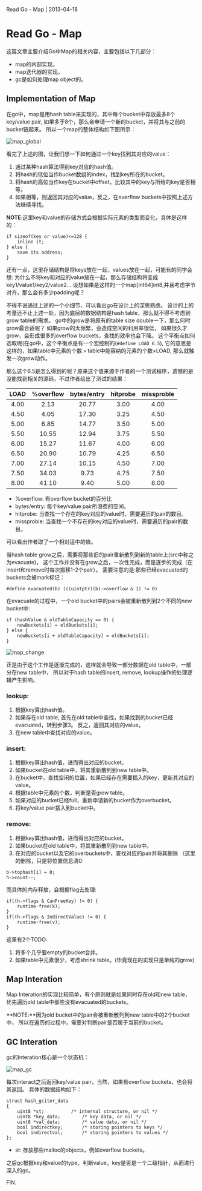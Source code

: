 Read Go - Map | 2013-04-18
# Read Go - Map

这篇文章主要介绍Go中Map的相关内容，主要包括以下几部分：

- map的内部实现。
- map迭代器的实现。
- gc是如何处理map object的。

## Implementation of Map



在go中，map是用hash table来实现的，其中每个bucket中存放最多8个key/value pair,
如果多于8个，那么会申请一个新的bucket，并将其与之前的bucket链起来。
所以一个map的整体结构如下图所示：

![map_global](images/read_go/map_global.png)

看完了上述的图，让我们想一下如何通过一个key找到其对应的value：

1. 通过某种hash算法得到key对应的hash值。
2. 将hash的低位当作bucket数组的index，找到key所在的bucket。
3. 将hash的高位当作key在bucket中offset，比较其中的key与所给的key是否相等。
4. 如果相等，则返回其对应的value，反之，在overflow buckets中按照上述方法继续寻找。

**NOTE**:这里key和value的存储方式会根据实际元素的类型而变化，具体是这样的：

~~~ {prettyprint}
if sizeof(key or value)<=128 {
	inline it;
} else {
	save its address;
}
~~~
还有一点，这里存储结构是将keys放在一起，values放在一起，可能有的同学会想:
为什么不将key和对应的value放在一起，那么存储结构将变成key1/value1/key2/value2...
设想如果是这样的一个map[int64]int8,并且考虑字节对齐，那么会有多少padding呢？

不得不说通过上述的一个小细节，可以看出go在设计上的深思熟虑。
设计的上的考量还不止上述一处，因为底层的数据结构是hash table，那么就不得不考虑到 grow table的需求。
go中的grow是将原有的table size double一下，那么何时grow最合适呢？
如果grow的太频繁，会造成空间的利用率很低，
如果很久才grow，会形成很多的overflow buckets，查找的效率也会下降。
这个平衡点如何选取呢(在go中，这个平衡点是有一个宏控制的(`#define LOAD 6.5`),
它的意思是这样的，如果table中元素的个数 `>` table中能容纳的元素的个数×LOAD,
那么就触发一次grow动作。


那么这个6.5是怎么得到的呢？原来这个值来源于作者的一个测试程序，遗憾的是没能找到相关的源码，不过作者给出了测试的结果：

LOAD | %overflow | bytes/entry | hitprobe | missproble
:---: | :---: | :---: | :---: | :---:
4.00 | 2.13  | 20.77 | 3.00 | 4.00
4.50 | 4.05  | 17.30 | 3.25 | 4.50
5.00 | 6.85  | 14.77 | 3.50 | 5.00
5.50 | 10.55 | 12.94 | 3.75 | 5.50
6.00 | 15.27 | 11.67 | 4.00 | 6.00
6.50 | 20.90 | 10.79 | 4.25 | 6.50
7.00 | 27.14 | 10.15 | 4.50 | 7.00
7.50 | 34.03 | 9.73  | 4.75 | 7.50
8.00 | 41.10 | 9.40  | 5.00 | 8.00

- %overflow: 有overflow bucket的百分比
- bytes/entry: 每个key/value pair所浪费的空间。
- hitprobe: 当查找一个存在的key对应的value时，需要遍历的pair的数目。
- missproble: 当查找一个不存在的key对应的value时，需要遍历的pair的数目。

可以看出作者取了一个相对适中的值。

当hash table grow之后，需要将那些旧的pair重新散列到新的table上(src中称之为evacuate)，
这个工作并没有在grow之后，一次性完成，而是逐步的完成（在insert和remove时每次搬移1-2个pair）。
需要注意的是:那些已经evacuated的buckets会被mark标记：

~~~ {prettyprint}
#define evacuated(b) (((uintptr)(b)->overflow & 1) != 0)
~~~

在evacuate的过程中，一个old bucket中的pairs会被重新散列到2个不同的new bucket中:

~~~ {prettyprint}
if (hashValue & oldTableCapacity == 0) {
	newBuckets[i] = oldBuckets[i];
} else {
	newBuckets[i + oldTableCapacity] = oldBuckets[i];
}
~~~

![map_change](images/read_go/map_change.png)

正是由于这个工作是逐渐完成的，这样就会导致一部分数据在old table中，一部分在new table中，
所以对于hash table的insert, remove, lookup操作的处理逻辑产生影响。

### lookup:

1. 根据key算出hash值。
2. 如果存在old table, 首先在old table中查找，如果找到的bucket已经evacuated，转到步骤3。
反之，返回其对应的value。
3. 在new table中查找对应的value。

### insert:

1. 根据key算出hash值，进而得出对应的bucket。
2. 如果bucket在old table中，将其重新散列到new table中。
3. 在bucket中，查找空闲的位置，如果已经存在需要插入的key，更新其对应的value。
4. 根据table中元素的个数，判断是否grow table。
5. 如果对应的bucket已经full，重新申请新的bucket作为overbucket。
6. 将key/value pair插入到bucket中。

### remove:

1. 根据key算出hash值，进而得出对应的bucket。
2. 如果bucket在old table中，将其重新散列到new table中。
3. 在对应的bucket以及它的overbuckets中，查找对应的pair并将其删除
（这里的删除，只是将位置信息清0:

~~~ {prettyprint}
b->tophash[i] = 0;
h->count--;
~~~

而具体的内存释放，会根据flag去处理:

~~~ {prettyprint}
if((h->flags & CanFreeKey) != 0) {
	runtime·free(k);
}
if((h->flags & IndirectValue) != 0) {
	runtime·free(v);
}
~~~

这里有2个TODO:

1. 将多个几乎要empty的bucket合并。
2. 如果table中元素很少，考虑shrink table。(毕竟现在的实现只是单纯的grow)

## Map Interation



Map Interation的实现比较简单，有个原则就是如果同时存在old和new table，
优先遍历old table中那些没有evacuated的buckets。

**NOTE:**因为old bucket中的pair会被重新散列到new table中的2个bucket中，
所以在遍历的过程中，需要对判断pair是否属于当前的bucket。

## GC Interation



gc的Interation核心是一个状态机：

![map_gc](images/read_go/map_gc.png)

每次interact之后返回key/value pair，当然，如果有overflow buckets，也会将其返回。
具体的数据结构如下：

~~~ {prettyprint}
struct hash_gciter_data
{
	uint8 *st;			/* internal structure, or nil */
	uint8 *key_data;		/* key data, or nil */
	uint8 *val_data;		/* value data, or nil */
	bool indirectkey;		/* storing pointers to keys */
	bool indirectval;		/* storing pointers to values */
};
~~~
- st: 存放那些malloc的objects，例如overflow buckets。

之后gc根据key和value的type，判断value，key是否是一个二级指针，从而进行深入的gc。

FIN.

